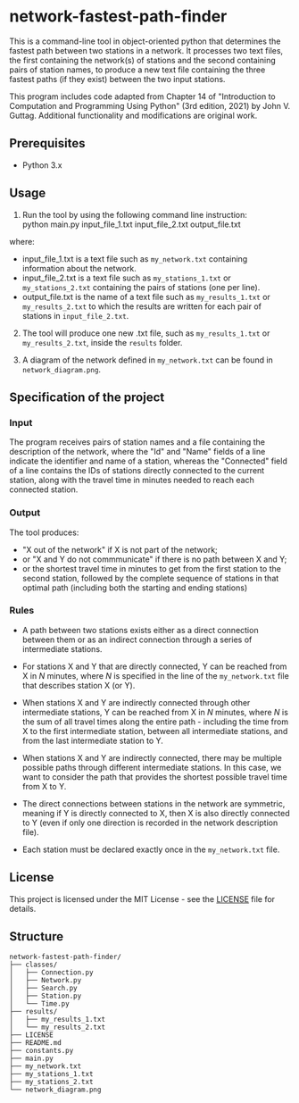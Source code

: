 # network-fastest-path-finder
This is a command-line tool in object-oriented python that determines the fastest path between two stations in a network. It processes two text files, the first containing the network(s) of stations and the second containing pairs of station names, to produce a new text file containing the three fastest paths (if they exist) between the two input stations. 

This program includes code adapted from Chapter 14 of "Introduction to Computation and Programming Using Python" (3rd edition, 2021) by John V. Guttag. Additional functionality and modifications are original work.


## Prerequisites

- Python 3.x


## Usage

1. Run the tool by using the following command line instruction:  
    python main.py input_file_1.txt input_file_2.txt output_file.txt

  where:
  - input_file_1.txt is a text file such as `my_network.txt` containing information about the network.
  - input_file_2.txt is a text file such as `my_stations_1.txt` or `my_stations_2.txt` containing the pairs of stations (one per line).
  - output_file.txt is the name of a text file such as `my_results_1.txt` or `my_results_2.txt` to which the results are written for each pair of stations in `input_file_2.txt`.

2. The tool will produce one new .txt file, such as `my_results_1.txt` or `my_results_2.txt`, inside the `results` folder.

3. A diagram of the network defined in `my_network.txt` can be found in `network_diagram.png`.


## Specification of the project

### Input

The program receives pairs of station names and a file containing the description of the network, where the "Id" and "Name" fields of a line indicate the identifier and name of a station, whereas the "Connected" field of a line contains the IDs of stations directly connected to the current station, along with the travel time in minutes needed to reach each connected station.

### Output

The tool produces:

- "X out of the network" if X is not part of the network;
- or "X and Y do not commmunicate" if there is no path between X and Y;
- or the shortest travel time in minutes to get from the first station to the second station, followed by the complete sequence of stations in that optimal path (including both the starting and ending stations)

### Rules

- A path between two stations exists either as a direct connection between them or as an indirect connection through a series of intermediate stations.

- For stations X and Y that are directly connected, Y can be reached from X in *N* minutes, where *N* is specified in the line of the `my_network.txt` file that describes station X (or Y).

- When stations X and Y are indirectly connected through other intermediate stations, Y can be reached from X in *N* minutes, where *N* is the sum of all travel times along the entire path - including the time from X to the first intermediate station, between all intermediate stations, and from the last intermediate station to Y.

- When stations X and Y are indirectly connected, there may be multiple possible paths through different intermediate stations. In this case, we want to consider the path that provides the shortest possible travel time from X to Y.

- The direct connections between stations in the network are symmetric, meaning if Y is directly connected to X, then X is also directly connected to Y (even if only one direction is recorded in the network description file).

- Each station must be declared exactly once in the `my_network.txt` file.


## License

This project is licensed under the MIT License - see the [LICENSE](LICENSE) file for details.


## Structure

```
network-fastest-path-finder/
├── classes/
│   ├── Connection.py
│   ├── Network.py
│   ├── Search.py
│   ├── Station.py
│   └── Time.py
├── results/
│   ├── my_results_1.txt
│   └── my_results_2.txt
├── LICENSE
├── README.md
├── constants.py
├── main.py
├── my_network.txt
├── my_stations_1.txt
├── my_stations_2.txt
└── network_diagram.png